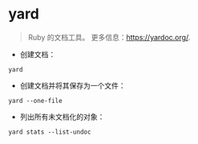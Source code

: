 # yard

> Ruby 的文档工具。
> 更多信息：<https://yardoc.org/>.

- 创建文档：

`yard`

- 创建文档并将其保存为一个文件：

`yard --one-file`

- 列出所有未文档化的对象：

`yard stats --list-undoc`